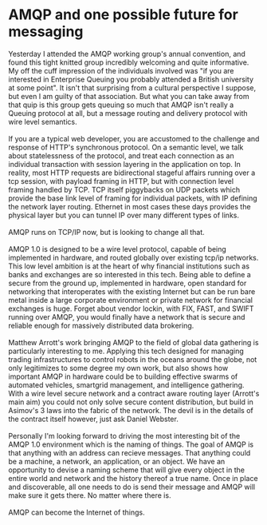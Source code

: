 AMQP and one possible future for messaging
==========================================

Yesterday I attended the AMQP working group&#39;s annual convention, and found this tight knitted group incredibly welcoming and quite informative. My off the cuff impression of the individuals involved was "if you are interested in Enterprise Queuing you probably attended a British university at some point".  It isn&#39;t that surprising from a cultural perspective I suppose, but even I am guilty of that association. But what you can take away from that quip is this group gets queuing so much that AMQP isn&#39;t really a Queuing protocol at all, but a message routing and delivery protocol with wire level semantics. <br><br>If you are a typical web developer, you are accustomed to the challenge and response of HTTP&#39;s synchronous protocol. On a semantic level, we talk about statelessness of the protocol, and treat each connection as an individual transaction with session layering in the application on top. In reality, most HTTP requests are bidirectional stageful affairs running over a tcp session, with payload framing in HTTP, but with connection level framing handled by TCP.  TCP itself piggybacks on UDP packets which provide the base link level of framing for individual packets, with IP defining the network layer routing.  Ethernet in most cases these days provides the physical layer but you can tunnel IP over many different types of links. <br><br>AMQP runs on TCP/IP now, but is looking to change all that. <br><br>AMQP 1.0 is designed to be a wire level protocol, capable of being implemented in hardware, and routed globally over existing tcp/ip networks. This low level ambition is at the heart of why financial institutions such as banks and exchanges are so interested in this tech. Being able to define a secure from the ground up, implemented in hardware, open standard for networking that interoperates with the existing Internet but can be run bare metal inside a large corporate environment or private network for financial exchanges is huge. Forget about vendor lockin, with FIX, FAST, and SWIFT running over AMQP, you would finally have a network that is secure and reliable enough for massively distributed data brokering. <br><br>Matthew Arrott&#39;s work bringing AMQP to the field of global data gathering is particularly interesting to me. Applying this tech designed for managing trading infrastructures to control robots in the oceans around the globe, not only legitimizes to some degree my own work, but also shows how important AMQP in hardware could be to building effective swarms of automated vehicles, smartgrid management, and intelligence gathering.  With a wire level secure network and a contract aware routing layer (Arrott&#39;s main aim) you could not only solve secure content distribution, but build in Asimov&#39;s 3 laws into the fabric of the network. The devil is in the details of the contract itself however, just ask Daniel Webster. <br><br>Personally I&#39;m looking forward to driving the most interesting bit of the AMQP 1.0 environment which is the naming of things. The goal of AMQP is that anything with an address can recieve messages. That anything could be a machine, a network, an application, or an object. We have an opportunity to devise a naming scheme that will give every object in the entire world and network and the history thereof a true name. Once in place and discoverable, all one needs to do is send their message and AMQP will make sure it gets there. No matter where there is. <br><br>AMQP can become the Internet of things. 
